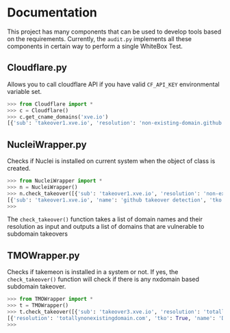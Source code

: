 # Documentation

This project has many components that can be used to develop tools based on the requirements. Currently, the `audit.py` implements all these components in certain way to perform a single WhiteBox Test.

## Cloudflare.py 

Allows you to call cloudflare API if you have valid `CF_API_KEY` environmental variable set.

```python
>>> from Cloudflare import *
>>> c = Cloudflare()
>>> c.get_cname_domains('xve.io')
[{'sub': 'takeover1.xve.io', 'resolution': 'non-existing-domain.github.io'}, {'sub': 'takeover2.xve.io', 'resolution': 'non-existing-bucket.s3.amazonaws.com'}, {'sub': 'takeover3.xve.io', 'resolution': 'totallynonexistingdomain.com'}, {'sub': 'takeover4.xve.io', 'resolution': 'totallynonexistingdomain2.com'}, {'sub': 'takeover5.xve.io', 'resolution': 'takeover4.xve.io'}, {'sub': 'www.xve.io', 'resolution': 'xve.io'}]
```

## NucleiWrapper.py

Checks if Nuclei is installed on current system when the object of class is created.

```python
>>> from NucleiWrapper import *
>>> n = NucleiWrapper()
>>> n.check_takeover([{'sub': 'takeover1.xve.io', 'resolution': 'non-existing-domain.github.io'}, {'sub': 'takeover2.xve.io', 'resolution': 'non-existing-bucket.s3.amazonaws.com'}])
[{'sub': 'takeover1.xve.io', 'name': 'github takeover detection', 'tko': True, 'resolution': 'non-existing-domain.github.io'}, {'sub': 'takeover2.xve.io', 'name': 'AWS Bucket Takeover Detection', 'tko': True, 'resolution': 'non-existing-bucket.s3.amazonaws.com'}]
>>> 
```

The `check_takeover()` function takes a list of domain names and their resolution as input and outputs a list of domains that are vulnerable to subdomain takeovers

## TMOWrapper.py

Checks if takemeon is installed in a system or not. If yes, the `check_takeover()` function will check if there is any nxdomain based subdomain takeover.

```python
>>> from TMOWrapper import * 
>>> t = TMOWrapper()
>>> t.check_takeover([{'sub': 'takeover3.xve.io', 'resolution': 'totallynonexistingdomain.com'}, {'sub': 'takeover4.xve.io', 'resolution': 'totallynonexistingdomain2.com'}, {'sub': 'takeover5.xve.io', 'resolution': 'takeover4.xve.io'}, {'sub': 'www.xve.io', 'resolution': 'xve.io'}])
[{'resolution': 'totallynonexistingdomain.com', 'tko': True, 'name': 'Dangling CNAME', 'sub': 'takeover3.xve.io'}, {'resolution': 'totallynonexistingdomain2.com', 'tko': True, 'name': 'Dangling CNAME', 'sub': 'takeover4.xve.io'}, {'resolution': 'takeover4.xve.io', 'tko': True, 'name': 'Dangling CNAME', 'sub': 'takeover5.xve.io'}]
>>> 
```

